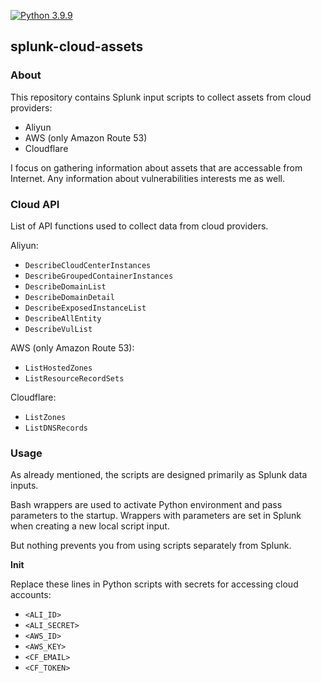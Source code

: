 [![Python 3.9.9](https://img.shields.io/badge/python-3.9.9-blue.svg)](https://www.python.org/downloads/release/python-399/)

## splunk-cloud-assets

### About

This repository contains Splunk input scripts to collect assets from cloud providers:

- Aliyun
- AWS (only Amazon Route 53)
- Cloudflare

I focus on gathering information about assets that are accessable from Internet. Аny information about vulnerabilities interests me as well.

### Cloud API

List of API functions used to collect data from cloud providers.

Aliyun:
- `DescribeCloudCenterInstances`
- `DescribeGroupedContainerInstances`
- `DescribeDomainList`
- `DescribeDomainDetail`
- `DescribeExposedInstanceList`
- `DescribeAllEntity`
- `DescribeVulList`

AWS (only Amazon Route 53):
- `ListHostedZones`
- `ListResourceRecordSets`

Cloudflare:
- `ListZones`
- `ListDNSRecords`


### Usage

As already mentioned, the scripts are designed primarily as Splunk data inputs.

Bash wrappers are used to activate Python environment and pass parameters to the startup. Wrappers with parameters are set in Splunk when creating a new local script input.

But nothing prevents you from using scripts separately from Splunk.

**Init**

Replace these lines in Python scripts with secrets for accessing cloud accounts:

- `<ALI_ID>`
- `<ALI_SECRET>`
- `<AWS_ID>`
- `<AWS_KEY>`
- `<CF_EMAIL>`
- `<CF_TOKEN>`
